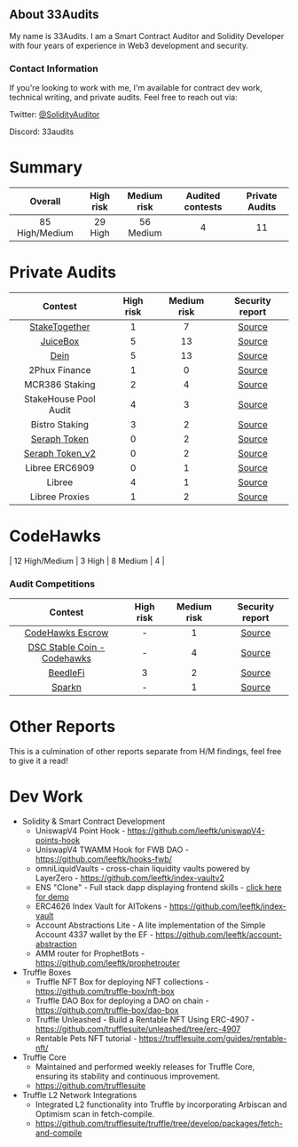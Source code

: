 ## About 33Audits

My name is 33Audits. I am a Smart Contract Auditor and Solidity Developer with four years of experience in Web3 development and security.

### Contact Information
If you're looking to work with me, I'm available for contract dev work, technical writing, and private audits. Feel free to reach out via:

Twitter: [@SolidityAuditor](https://twitter.com/solidityauditor)

Discord: 33audits

# Summary

| Overall | High risk |  Medium risk | Audited contests | Private Audits |
|:--:|:--:|:--:|:--:|:--:|
| 85 High/Medium | 29 High | 56 Medium | 4 | 11 |


# Private Audits
| Contest | High risk | Medium risk | Security report | 
|:--:|:--:|:--:|:--:|
| [StakeTogether](https://staketogether.org/) | 1 | 7  | [Source](https://github.com/sensesecurity/reporter/blob/main/output/StakeTogether_20231130160542.md) | 
| [JuiceBox](https://juicebox.money/) | 5 | 13  | [Source](https://github.com/leeftk/audit-reports/blob/main/private%20audits/juicebox-eth-audit-report-v4.pdf) | 
| [Dein](https://dein.fi/) | 5 | 13  | [Source](https://github.com/leeftk/audit-reports/blob/main/private%20audits/Dein-audit-report-%202.pdf) | 
| 2Phux Finance| 1 | 0  | [Source](https://github.com/leeftk/audit-reports/blob/main/private%20audits/2phux-audit-report.pdf)| 
| MCR386 Staking| 2 | 4  | [Source](https://github.com/leeftk/audit-reports/blob/main/private%20audits/MCR369Staking_merged.pdf)| 
| StakeHouse Pool Audit| 4 | 3  | [Source](https://github.com/leeftk/audit-reports/blob/main/private%20audits/StakeHousePool-audit-report.pdf)|
| Bistro Staking | 3 | 2  | [Source](https://github.com/leeftk/audit-reports/blob/main/private%20audits/audit-report-bistro-unlocked.pdf)| 
| [Seraph Token](https://www.seraph.game/) | 0 | 2  | [Source](https://github.com/leeftk/audit-reports/blob/main/private%20audits/seraph-audit-report.pdf)|
| [Seraph Token_v2](https://www.seraph.game/) | 0 | 2  | [Source](https://github.com/leeftk/audit-reports/blob/main/private%20audits/audit-report-seraph-token.pdf)|
| Libree ERC6909 | 0 | 1  | [Source](https://github.com/leeftk/audit-reports/blob/main/private%20audits/libree-audit-report-plugins.pdf)| 
| Libree | 4 | 1  | [Source](https://github.com/leeftk/audit-reports/blob/main/private%20audits/audit-report-libree.pdf)| 
| Libree Proxies | 1 | 2  | [Source](https://github.com/leeftk/audit-reports/blob/main/private%20audits/audit-report-libree-proxies.pdf)| 


# CodeHawks
| 12 High/Medium | 3 High | 8 Medium | 4 |  
### Audit Competitions
| Contest | High risk | Medium risk | Security report | 
|:--:|:--:|:--:|:--:|
| [CodeHawks Escrow](https://github.com/Cyfrin/2023-07-escrow) | - | 1 | [Source](https://github.com/nevillehuang/Portfolio/blob/main/CodeHawks/CodeHawks%20Escrow/Escrow-Report.md) | 
| [DSC Stable Coin - Codehawks](https://github.com/Cyfrin/2023-08-sparkn) | - | 4 | [Source](https://www.codehawks.com/contests/cljx3b9390009liqwuedkn0m0) | 
| [BeedleFi]([https://github.com/Cyfrin/2023-08-sparkn](https://www.codehawks.com/contests/clkbo1fa20009jr08nyyf9wbx)) | 3 | 2 | [Source](https://github.com/leeftk/audit-reports/blob/main/codehawks/audit-report-beedle.md) | 
| [Sparkn](https://github.com/Cyfrin/2023-08-sparkn) | - | 1 | [Source](https://github.com/nevillehuang/Portfolio/blob/main/CodeHawks/Sparkn/Sparkn-Report.md) | 

# Other Reports
This is a culmination of other reports separate from H/M findings, feel free to give it a read!


<!--
**leeftk/leeftk** is a ✨ _special_ ✨ repository because its `README.md` (this file) appears on your GitHub profile.

Here are some ideas to get you started:

- 🔭 I’m currently working on ...
- 🌱 I’m currently learning ...
- 👯 I’m looking to collaborate on ...
- 🤔 I’m looking for help with ...
- 💬 Ask me about ...
- 📫 How to reach me: ...
- 😄 Pronouns: ...
- ⚡ Fun fact: ...
-->


# Dev Work
- Solidity & Smart Contract Development
  - UniswapV4 Point Hook - https://github.com/leeftk/uniswapV4-points-hook
  - UniswapV4 TWAMM Hook for FWB DAO - https://github.com/leeftk/hooks-fwb/
  - omniLiquidVaults - cross-chain liquidity vaults powered by LayerZero - https://github.com/leeftk/index-vaultv2
  - ENS "Clone" - Full stack dapp displaying frontend skills - [click here for demo](https://lucky-hill-3994.on.fleek.co/)
  - ERC4626 Index Vault for AITokens - https://github.com/leeftk/index-vault
  - Account Abstractions Lite - A lite implementation of the Simple Account 4337 wallet by the EF - https://github.com/leeftk/account-abstraction
  - AMM router for ProphetBots - https://github.com/leeftk/prophetrouter
- Truffle Boxes
  - Truffle NFT Box for deploying NFT collections - https://github.com/truffle-box/nft-box
  - Truffle DAO Box for deploying a DAO on chain -  https://github.com/truffle-box/dao-box
  - Truffle Unleashed  - Build a Rentable NFT Using ERC-4907 - https://github.com/trufflesuite/unleashed/tree/erc-4907
  - Rentable Pets NFT tutorial - https://trufflesuite.com/guides/rentable-nft/
- Truffle Core
  - Maintained and performed weekly releases for Truffle Core, ensuring its stability and continuous improvement.
  - https://github.com/trufflesuite
- Truffle L2 Network Integrations
  - Integrated L2 functionality into Truffle by incorporating Arbiscan and Optimism
 scan in fetch-compile. 
  - https://github.com/trufflesuite/truffle/tree/develop/packages/fetch-and-compile




